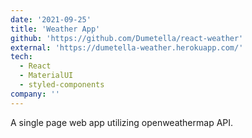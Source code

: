 ```yaml
---
date: '2021-09-25'
title: 'Weather App'
github: 'https://github.com/Dumetella/react-weather'
external: 'https://dumetella-weather.herokuapp.com/'
tech:
  - React
  - MaterialUI
  - styled-components
company: ''
---
```


A single page web app utilizing openweathermap API.